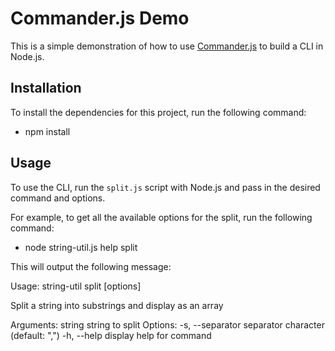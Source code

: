# Commander.js Demo

This is a simple demonstration of how to use [Commander.js](https://github.com/tj/commander.js) to build a CLI in Node.js.

## Installation

To install the dependencies for this project, run the following command:

- npm install

## Usage

To use the CLI, run the `split.js` script with Node.js and pass in the desired command and options.

For example, to get all the available options for the split, run the following command:

- node string-util.js help split

This will output the following message:

Usage: string-util split [options] <string>

Split a string into substrings and display as an array

Arguments:
  string                  string to split
Options:
  -s, --separator <char>  separator character (default: ",")
  -h, --help              display help for command




